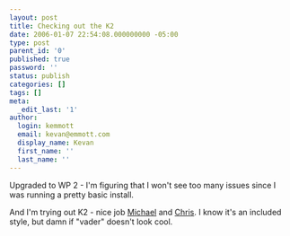```yaml
---
layout: post
title: Checking out the K2
date: 2006-01-07 22:54:08.000000000 -05:00
type: post
parent_id: '0'
published: true
password: ''
status: publish
categories: []
tags: []
meta:
  _edit_last: '1'
author:
  login: kemmott
  email: kevan@emmott.com
  display_name: Kevan
  first_name: ''
  last_name: ''
---
```

<p>Upgraded to WP 2 - I'm figuring that I won't see too many issues since I was running a pretty basic install.</p>
<p>And I'm trying out K2 - nice job <a href="http://binarybonsai.com/">Michael</a> and <a href="http://chrisjdavis.org/">Chris</a>. I know it's an included style, but damn if "vader" doesn't look cool.</p>

